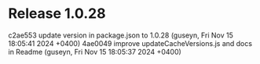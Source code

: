 # Release 1.0.28

c2ae553 update version in package.json to 1.0.28 (guseyn, Fri Nov 15 18:05:41 2024 +0400)
4ae0049 improve updateCacheVersions.js and docs in Readme (guseyn, Fri Nov 15 18:05:37 2024 +0400)
